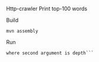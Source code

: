 Http-crawler Print top-100 words

Build

```mvn assembly```

Run
```java -jar target/crawler-jsoup-1.0-SNAPSHOT-jar-with-dependencies.jar http://localhost:8080/ 1
where second argument is depth```